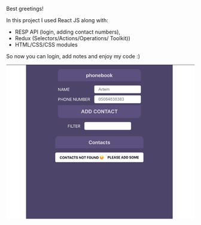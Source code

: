 Best greetings!

In this project I used React JS along with:
-  RESP API (login, adding contact numbers),
- Redux (Selectors/Actions/Operations/ Toolkit))
- HTML/CSS/CSS modules


So now you can login, add notes and enjoy my code :) 

<img src="./project.png">


